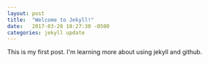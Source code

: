 ```yaml
---
layout: post
title:  "Welcome to Jekyll!"
date:   2017-03-28 10:27:30 -0500
categories: jekyll update
---
```

This is my first post. I'm learning more about using jekyll and github.
